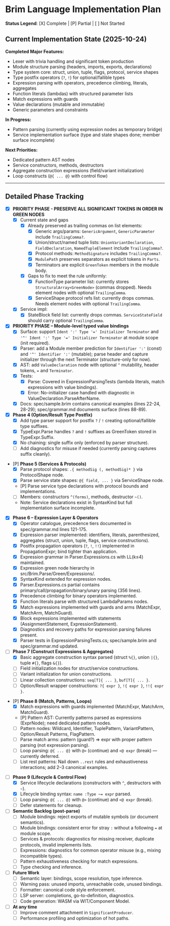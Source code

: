 # Brim Language Implementation Plan

**Status Legend**: [X] Complete | [P] Partial | [ ] Not Started

## Current Implementation State (2025-10-24)

**Completed Major Features:**
- Lexer with trivia handling and significant token production
- Module structure parsing (headers, imports, exports, declarations)
- Type system core: struct, union, tuple, flags, protocol, service shapes
- Type postfix operators (`?`, `!`) for optional/fallible types
- Expression parsing with operators, precedence climbing, literals, aggregates
- Function literals (lambdas) with structured parameter lists
- Match expressions with guards
- Value declarations (mutable and immutable)
- Generic parameters and constraints

**In Progress:**
- Pattern parsing (currently using expression nodes as temporary bridge)
- Service implementation surface (type and state shapes done; member surface incomplete)

**Next Priorities:**
- Dedicated pattern AST nodes
- Service constructors, methods, destructors
- Aggregate construction expressions (field/variant initialization)
- Loop constructs (`@{ ... @}` with control flow)

---

## Detailed Phase Tracking

- [X] **PRIORITY PHASE - PRESERVE ALL SIGNIFICANT TOKENS IN ORDER IN GREEN NODES**
    - [x] Current state and gaps
        - [x] Already preserved as trailing commas on list elements:
            - [x] Generic args/params: `GenericArgument`, `GenericParameter` include `TrailingComma?`.
            - [x] Union/struct/named tuple lists: `UnionVariantDeclaration`, `FieldDeclaration`, `NamedTupleElement` include `TrailingComma?`.
            - [x] Protocol methods: `MethodSignature` includes `TrailingComma?`.
            - [x] `ModulePath` preserves separators as explicit tokens in `Parts`.
            - [x] Terminators are explicit `GreenToken` members in the module body.
        - [X] Gaps to fix to meet the rule uniformly:
            - [X] FunctionType parameter list: currently stores `StructuralArray<GreenNode>` (commas dropped). Needs element nodes with optional `TrailingComma`.
            - [X] ServiceShape protocol refs list: currently drops commas. Needs element nodes with optional `TrailingComma`.
    - [X] Service impl:
        - [X] StateBlock field list: currently drops commas. `ServiceStateField` should carry optional `TrailingComma`.

- [X] **PRIORITY PHASE – Module-level typed value bindings**
    - [x] Surface: support `Ident ':' Type '=' Initializer Terminator` and `'^' Ident ':' Type '=' Initializer Terminator` at module scope (init required).
    - [x] Parser: add a Module member prediction for `Identifier ':'` (const) and `'^' Identifier ':'` (mutable); parse header and capture initializer through the next Terminator (structure-only for now).
    - [x] AST: add `ValueDeclaration` node with optional `^` mutability, header tokens, `=` and `Terminator`.
    - [X] Tests:
        - [X] Parse: Covered in ExpressionParsingTests (lambda literals, match expressions with value bindings).
        - [X] Error: No-initializer case handled with diagnostic in ValueDeclaration.ParseAfterName.
    - [X] Docs: spec/sample.brim contains canonical examples (lines 22-24, 28-29); spec/grammar.md documents surface (lines 88-89).

- [X] **Phase 4 (Option/Result Type Postfix)**
    - [X] Add type parser support for postfix `?` / `!` creating optional/fallible type suffixes.
    - [X] TypeExpr.Parse handles `?` and `!` suffixes as GreenToken stored in TypeExpr.Suffix.
    - [X] No chaining: single suffix only (enforced by parser structure).
    - [ ] Add diagnostics for misuse if needed (currently parsing captures suffix cleanly).

- [P] **Phase 5 (Services & Protocols)**
    - [X] Parse protocol shapes: `.{ methodSig (, methodSig)* }` via ProtocolShape node.
    - [X] Parse service state shapes: `@{ field, ... }` via ServiceShape node.
    - [P] Parse service type declarations with protocol bounds and implementations.
    - [ ] Members: constructors `^(forms)`, methods, destructor `~()`.
    - Note: Service declarations exist in SyntaxKind but full implementation surface incomplete.

- [X] **Phase 6 – Expression Layer & Operators**
    - [X] Operator catalogue, precedence tiers documented in spec/grammar.md lines 121-175.
    - [X] Expression parser implemented: identifiers, literals, parenthesized, aggregates (struct, union, tuple, flags, service constructions).
    - [X] Postfix propagation operators (`?`, `!`, `!!`) implemented in PropagationExpr; bind tighter than application.
    - [X] Expression grammar in Parser.Expressions.cs with LL(k≤4) maintained.
    - [X] Expression green node hierarchy in src/Brim.Parse/Green/Expressions/.
    - [X] SyntaxKind extended for expression nodes.
    - [X] Parser.Expressions.cs partial contains primary/call/propagation/binary/unary parsing (356 lines).
    - [X] Precedence climbing for binary operators implemented.
    - [X] Function literals parse with structured LambdaParams nodes.
    - [X] Match expressions implemented with guards and arms (MatchExpr, MatchArm, MatchGuard).
    - [X] Block expressions implemented with statements (AssignmentStatement, ExpressionStatement).
    - [X] Diagnostics and recovery paths for expression parsing failures present.
    - [X] Parser tests in ExpressionParsingTests.cs; spec/sample.brim and spec/grammar.md updated.

- [ ] **Phase 7 (Construct Expressions & Aggregates)**
    - [X] Basic aggregate construction syntax parsed (struct `%{}`, union `|{}`, tuple `#{}`, flags `&{}`).
    - [ ] Field initialization nodes for struct/service constructions.
    - [ ] Variant initialization for union constructions.
    - [ ] Linear collection constructions: `seq[T]{ ... }`, `buf[T]{ ... }`.
    - [ ] Option/Result wrapper constructions: `?{ expr }`, `!{ expr }`, `!!{ expr }`.

- [P] **Phase 8 (Match, Patterns, Loops)**
    - [X] Match expressions with guards implemented (MatchExpr, MatchArm, MatchGuard).
    - [P] Pattern AST: Currently patterns parsed as expressions (ExprNode); need dedicated pattern nodes.
    - [ ] Pattern nodes: Wildcard, Identifier, TuplePattern, VariantPattern, Option/Result Patterns, FlagPattern.
    - [ ] Parse match arms: pattern (guard?) => expr with proper pattern parsing (not expression parsing).
    - [ ] Loop parsing: `@{ ... @}` with `@>` (continue) and `<@ expr` (break) — currently deferred.
    - [ ] List rest patterns: Nail down `..rest` rules and exhaustiveness interactions; add 2–3 canonical examples.

- [ ] **Phase 9 (Lifecycle & Control Flow)**
    - [X] Service lifecycle declarations (constructors with `^`, destructors with `~`).
    - [X] Lifecycle binding syntax: `name :Type ~= expr` parsed.
    - [ ] Loop parsing: `@{ ... @}` with `@>` (continue) and `<@ expr` (break).
    - [ ] Defer statements for cleanup.

- [ ] **Semantic Backlog (post-parse)**
    - [ ] Module bindings: reject exports of mutable symbols (or document semantics).
    - [ ] Module bindings: consistent error for stray `:` without a following `=` at module scope.
    - [ ] Services & protocols: diagnostics for missing receiver, duplicate protocols, invalid implements lists.
    - [ ] Expressions: diagnostics for common operator misuse (e.g., mixing incompatible types).
    - [ ] Pattern exhaustiveness checking for match expressions.
    - [ ] Type checking and inference.

- [ ] **Future Work**
    - [ ] Semantic layer: bindings, scope resolution, type inference.
    - [ ] Warning pass: unused imports, unreachable code, unused bindings.
    - [ ] Formatter: canonical code style enforcement.
    - [ ] LSP server: completions, go-to-definition, diagnostics.
    - [ ] Code generation: WASM via WIT/Component Model.

- [ ] **At any time**
    - [ ] Improve comment attachment in `SignificantProducer`.
    - [ ] Performance profiling and optimization of hot paths.
